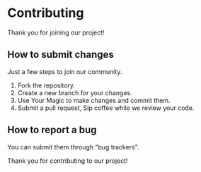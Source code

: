 # Contributing 

Thank you for joining our project! 

## How to submit changes

Just a few steps to join our community.

1. Fork the repository.
2. Create a new branch for your changes.
3. Use Your Magic to make changes and commit them.
4. Submit a pull request, Sip coffee while we review your code.

## How to report a bug

You can submit them through "bug trackers". 


Thank you for contributing to our project!


